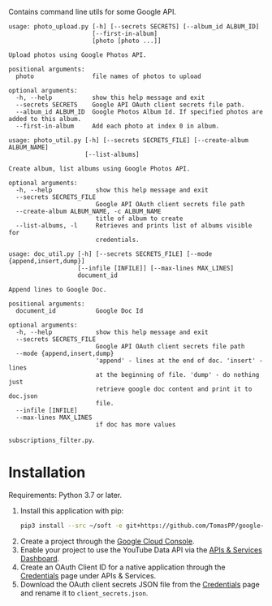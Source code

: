 Contains command line utils for some Google API. 

```
usage: photo_upload.py [-h] [--secrets SECRETS] [--album_id ALBUM_ID]
                       [--first-in-album]
                       [photo [photo ...]]

Upload photos using Google Photos API.

positional arguments:
  photo                file names of photos to upload

optional arguments:
  -h, --help           show this help message and exit
  --secrets SECRETS    Google API OAuth client secrets file path.
  --album_id ALBUM_ID  Google Photos Album Id. If specified photos are added to this album.
  --first-in-album     Add each photo at index 0 in album. 
``` 
``` 
usage: photo_util.py [-h] [--secrets SECRETS_FILE] [--create-album ALBUM_NAME]
                     [--list-albums]

Create album, list albums using Google Photos API.

optional arguments:
  -h, --help            show this help message and exit
  --secrets SECRETS_FILE
                        Google API OAuth client secrets file path
  --create-album ALBUM_NAME, -c ALBUM_NAME
                        title of album to create
  --list-albums, -l     Retrieves and prints list of albums visible for
                        credentials.
```

```
usage: doc_util.py [-h] [--secrets SECRETS_FILE] [--mode {append,insert,dump}]
                   [--infile [INFILE]] [--max-lines MAX_LINES]
                   document_id

Append lines to Google Doc.

positional arguments:
  document_id           Google Doc Id

optional arguments:
  -h, --help            show this help message and exit
  --secrets SECRETS_FILE
                        Google API OAuth client secrets file path
  --mode {append,insert,dump}
                        'append' - lines at the end of doc. 'insert' - lines
                        at the beginning of file. 'dump' - do nothing just
                        retrieve google doc content and print it to doc.json
                        file.
  --infile [INFILE]
  --max-lines MAX_LINES
                        if doc has more values

```

`subscriptions_filter.py`.

# Installation

Requirements: Python 3.7 or later.

1. Install this application with pip:
    ```bash
    pip3 install --src ~/soft -e git+https://github.com/TomasPP/google-api-utils#egg=google_api_utils
    ```
2. Create a project through the [Google Cloud Console](https://console.cloud.google.com/).
3. Enable your project to use the YouTube Data API via the [APIs &
   Services Dashboard](https://console.cloud.google.com/apis/dashboard).
4. Create an OAuth Client ID for a native application through the
   [Credentials](https://console.cloud.google.com/apis/credentials) page under APIs &
   Services.
5. Download the OAuth client secrets JSON file from the
   [Credentials](https://console.cloud.google.com/apis/credentials) page and
   rename it to `client_secrets.json`. 

